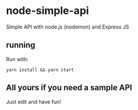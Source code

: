 # node-simple-api
Simple API with node.js (nodemon) and Express JS

## running
Run with:
```
yarn install && yarn start
```

## All yours if you need a sample API
Just edit and have fun!
